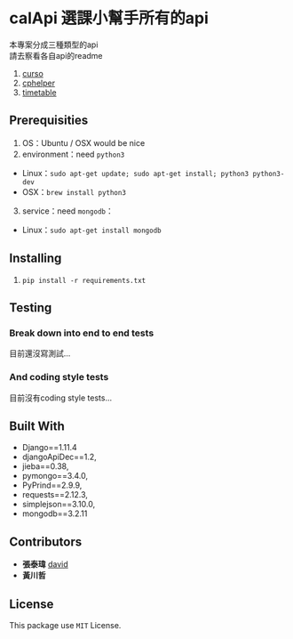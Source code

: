 # calApi 選課小幫手所有的api

本專案分成三種類型的api  
請去察看各自api的readme

1. [curso](curso.md)
2. [cphelper](cphelper.md)
3. [timetable](timetable.md)

## Prerequisities

1. OS：Ubuntu / OSX would be nice
2. environment：need `python3`

  - Linux：`sudo apt-get update; sudo apt-get install; python3 python3-dev`
  - OSX：`brew install python3`

3. service：need `mongodb`：

  - Linux：`sudo apt-get install mongodb`

## Installing

1. `pip install -r requirements.txt`

## Testing

### Break down into end to end tests

目前還沒寫測試...

### And coding style tests

目前沒有coding style tests...

## Built With

- Django==1.11.4
- djangoApiDec==1.2,
- jieba==0.38,
- pymongo==3.4.0,
- PyPrind==2.9.9,
- requests==2.12.3,
- simplejson==3.10.0,
- mongodb==3.2.11

## Contributors

- **張泰瑋** [david](https://github.com/david30907d)
- **黃川哲**

## License

This package use `MIT` License.

